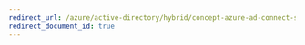 ```yaml
---
redirect_url: /azure/active-directory/hybrid/concept-azure-ad-connect-sync-declarative-provisioning-expressions
redirect_document_id: true
---
```

